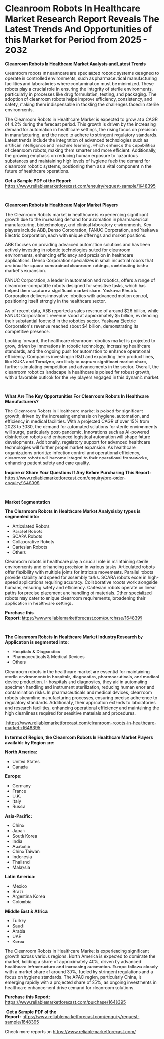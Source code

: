 <p><h1>Cleanroom Robots In Healthcare Market Research Report Reveals The Latest Trends And Opportunities of this Market for Period from 2025 - 2032</h1></p><p><strong>Cleanroom Robots In Healthcare Market Analysis and Latest Trends</strong></p>
<p><p>Cleanroom robots in healthcare are specialized robotic systems designed to operate in controlled environments, such as pharmaceutical manufacturing facilities and laboratories where contamination must be minimized. These robots play a crucial role in ensuring the integrity of sterile environments, particularly in processes like drug formulation, testing, and packaging. The adoption of cleanroom robots helps improve efficiency, consistency, and safety, making them indispensable in tackling the challenges faced in sterile environments.</p><p>The Cleanroom Robots in Healthcare Market is expected to grow at a CAGR of 4.2% during the forecast period. This growth is driven by the increasing demand for automation in healthcare settings, the rising focus on precision in manufacturing, and the need to adhere to stringent regulatory standards. Latest trends include the integration of advanced technologies such as artificial intelligence and machine learning, which enhance the capabilities of cleanroom robots, making them smarter and more efficient. Additionally, the growing emphasis on reducing human exposure to hazardous substances and maintaining high levels of hygiene fuels the demand for cleanroom robotic systems, positioning them as a vital component in the future of healthcare operations.</p></p>
<p><strong>Get a Sample PDF of the Report:&nbsp;</strong> <a href="https://www.reliablemarketforecast.com/enquiry/request-sample/1648395?utm_campaign=2783&utm_medium=2&utm_source=Github&utm_content=ia&utm_term=25032025&utm_id=cleanroom-robots-in-healthcare">https://www.reliablemarketforecast.com/enquiry/request-sample/1648395</a></p>
<p>&nbsp;</p>
<p><strong>Cleanroom Robots In Healthcare Major Market Players</strong></p>
<p><p>The Cleanroom Robots market in healthcare is experiencing significant growth due to the increasing demand for automation in pharmaceutical manufacturing, biotechnology, and clinical laboratory environments. Key players include ABB, Denso Corporation, FANUC Corporation, and Yaskawa Electric Corporation, each with unique offerings and market positions.</p><p>ABB focuses on providing advanced automation solutions and has been actively investing in robotic technologies suited for cleanroom environments, enhancing efficiency and precision in healthcare applications. Denso Corporation specializes in small industrial robots that are ideal for space-constrained cleanroom settings, contributing to the market's expansion.</p><p>FANUC Corporation, a leader in automation and robotics, offers a range of cleanroom-compatible robots designed for sensitive tasks, which has helped them capture a significant market share. Yaskawa Electric Corporation delivers innovative robotics with advanced motion control, positioning itself strongly in the healthcare sector.</p><p>As of recent data, ABB reported a sales revenue of around $26 billion, while FANUC Corporation's revenue stood at approximately $5 billion, evidencing their substantial foothold in the robotics sector. Yaskawa Electric Corporation's revenue reached about $4 billion, demonstrating its competitive presence.</p><p>Looking forward, the healthcare cleanroom robotics market is projected to grow, driven by innovations in robotic technology, increasing healthcare standards, and the ongoing push for automation to enhance operational efficiency. Companies investing in R&D and expanding their product lines, like KUKA and Teradyne, are likely to capture significant market share, further stimulating competition and advancements in the sector. Overall, the cleanroom robotics landscape in healthcare is poised for robust growth, with a favorable outlook for the key players engaged in this dynamic market.</p></p>
<p>&nbsp;</p>
<p><strong>What Are The Key Opportunities For Cleanroom Robots In Healthcare Manufacturers?</strong></p>
<p><p>The Cleanroom Robots in Healthcare market is poised for significant growth, driven by the increasing emphasis on hygiene, automation, and efficiency in medical facilities. With a projected CAGR of over 15% from 2023 to 2030, the demand for automated solutions for sterile environments will surge, particularly post-pandemic. Innovations such as AI-powered disinfection robots and enhanced logistical automation will shape future developments. Additionally, regulatory support for advanced healthcare technologies will further propel market expansion. As healthcare organizations prioritize infection control and operational efficiency, cleanroom robots will become integral to their operational frameworks, enhancing patient safety and care quality.</p></p>
<p><strong>Inquire or Share Your Questions If Any Before Purchasing This Report:</strong> <a href="https://www.reliablemarketforecast.com/enquiry/pre-order-enquiry/1648395?utm_campaign=2783&utm_medium=2&utm_source=Github&utm_content=ia&utm_term=25032025&utm_id=cleanroom-robots-in-healthcare">https://www.reliablemarketforecast.com/enquiry/pre-order-enquiry/1648395</a></p>
<p>&nbsp;</p>
<p><strong>Market Segmentation</strong></p>
<p><strong>The Cleanroom Robots In Healthcare Market Analysis by types is segmented into:</strong></p>
<p><ul><li>Articulated Robots</li><li>Parallel Robots</li><li>SCARA Robots</li><li>Collaborative Robots</li><li>Cartesian Robots</li><li>Others</li></ul></p>
<p><p>Cleanroom robots in healthcare play a crucial role in maintaining sterile environments and enhancing precision in various tasks. Articulated robots offer flexibility with multiple joints for intricate movements. Parallel robots provide stability and speed for assembly tasks. SCARA robots excel in high-speed applications requiring accuracy. Collaborative robots work alongside humans, ensuring safety and efficiency. Cartesian robots operate on linear paths for precise placement and handling of materials. Other specialized robots may cater to unique cleanroom requirements, broadening their application in healthcare settings.</p></p>
<p><strong>Purchase this Report:&nbsp;</strong><a href="https://www.reliablemarketforecast.com/purchase/1648395?utm_campaign=2783&utm_medium=2&utm_source=Github&utm_content=ia&utm_term=25032025&utm_id=cleanroom-robots-in-healthcare">https://www.reliablemarketforecast.com/purchase/1648395</a></p>
<p>&nbsp;</p>
<p><strong>The Cleanroom Robots In Healthcare Market Industry Research by Application is segmented into:</strong></p>
<p><ul><li>Hospitals & Diagnostics</li><li>Pharmaceuticals & Medical Devices</li><li>Others</li></ul></p>
<p><p>Cleanroom robots in the healthcare market are essential for maintaining sterile environments in hospitals, diagnostics, pharmaceuticals, and medical device production. In hospitals and diagnostics, they aid in automating specimen handling and instrument sterilization, reducing human error and contamination risks. In pharmaceuticals and medical devices, cleanroom robots streamline manufacturing processes, ensuring precise adherence to regulatory standards. Additionally, their application extends to laboratories and research facilities, enhancing operational efficiency and maintaining the high cleanliness required for sensitive materials and procedures.</p></p>
<p><a href="https://www.reliablemarketforecast.com/cleanroom-robots-in-healthcare-market-r1648395?utm_campaign=2783&utm_medium=2&utm_source=Github&utm_content=ia&utm_term=25032025&utm_id=cleanroom-robots-in-healthcare">&nbsp;https://www.reliablemarketforecast.com/cleanroom-robots-in-healthcare-market-r1648395</a></p>
<p><strong>In terms of Region, the Cleanroom Robots In Healthcare Market Players available by Region are:</strong></p>
<p>
    <p> <strong> North America: </strong>
        <ul>
            <li>United States</li>
            <li>Canada</li>
        </ul>
        </p> 
    <p> <strong> Europe: </strong>
        <ul>
            <li>Germany</li>
            <li>France</li>
            <li>U.K.</li>
            <li>Italy</li>
            <li>Russia</li>
        </ul>
        </p> 
    <p> <strong> Asia-Pacific: </strong>
        <ul>
            <li>China</li>
            <li>Japan</li>
            <li>South Korea</li>
            <li>India</li>
            <li>Australia</li>
            <li>China Taiwan</li>
            <li>Indonesia</li>
            <li>Thailand</li>
            <li>Malaysia</li>
        </ul>
        </p> 
    <p> <strong> Latin America: </strong>
        <ul>
            <li>Mexico</li>
            <li>Brazil</li>
            <li>Argentina Korea</li>
            <li>Colombia</li>
        </ul>
        </p> 
    <p> <strong> Middle East & Africa: </strong>
        <ul>
            <li>Turkey</li>
            <li>Saudi</li>
            <li>Arabia</li>
            <li>UAE</li>
            <li>Korea</li>
        </ul>
    </p>
    </p>
<p><p>The Cleanroom Robots in Healthcare Market is experiencing significant growth across various regions. North America is expected to dominate the market, holding a share of approximately 40%, driven by advanced healthcare infrastructure and increasing automation. Europe follows closely with a market share of around 30%, fueled by stringent regulations and a focus on hygiene standards. The APAC region, particularly China, is emerging rapidly with a projected share of 25%, as ongoing investments in healthcare enhancement drive demand for cleanroom solutions.</p></p>
<p><strong>Purchase this Report: </strong><a href="https://www.reliablemarketforecast.com/purchase/1648395?utm_campaign=2783&utm_medium=2&utm_source=Github&utm_content=ia&utm_term=25032025&utm_id=cleanroom-robots-in-healthcare">https://www.reliablemarketforecast.com/purchase/1648395</a></p>
<p>&nbsp;<strong>Get a Sample PDF of the Report:&nbsp;&nbsp;</strong><a href="https://www.reliablemarketforecast.com/enquiry/request-sample/1648395?utm_campaign=2783&utm_medium=2&utm_source=Github&utm_content=ia&utm_term=25032025&utm_id=cleanroom-robots-in-healthcare">https://www.reliablemarketforecast.com/enquiry/request-sample/1648395</a></p>
<p><strong></strong></p>
<p>Check more reports on <a href="https://www.reliablemarketforecast.com/?utm_campaign=2783&utm_medium=2&utm_source=Github&utm_content=ia&utm_term=25032025&utm_id=cleanroom-robots-in-healthcare">https://www.reliablemarketforecast.com/</a></p>
